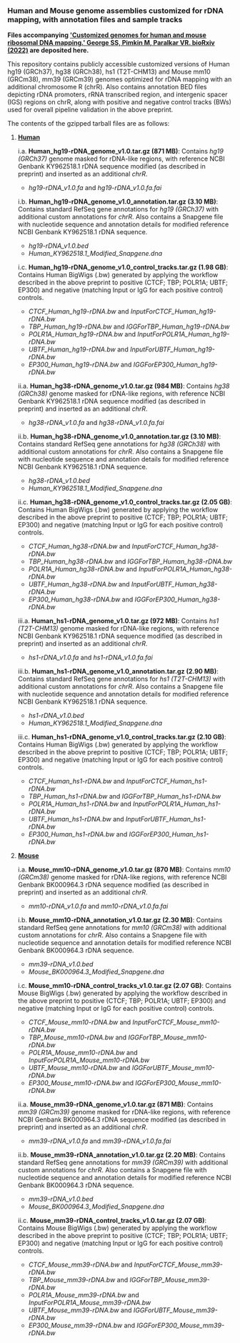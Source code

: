 ### Human and Mouse genome assemblies customized for rDNA mapping, with annotation files and sample tracks

**Files accompanying [<ins>'Customized genomes for human and mouse ribosomal DNA mapping.' George SS, Pimkin M, Paralkar VR. bioRxiv (2022)</ins>](https://www.biorxiv.org/content/10.1101/2022.11.10.514243v1) are deposited here.**

This repository contains publicly accessible customized versions of Human hg19 (GRCh37), hg38 (GRCh38), hs1 (T2T-CHM13) and Mouse mm10 (GRCm38), mm39 (GRCm39) genomes optimized for rDNA mapping with an additional chromosome R (chrR). Also contains annotation BED files depicting rDNA promoters, rRNA transcribed region, and intergenic spacer (IGS) regions on chrR, along with positive and negative control tracks (BWs) used for overall pipeline validation in the above preprint.


The contents of the gzipped tarball files are as follows:

1. <ins>**Human**</ins>
     
     i.a. **Human_hg19-rDNA_genome_v1.0.tar.gz (871 MB)**: Contains *hg19 (GRCh37)* genome masked for rDNA-like regions, with reference NCBI Genbank                   KY962518.1 rDNA sequence modified (as described in preprint) and inserted as an additional *chrR*.
     * *hg19-rDNA_v1.0.fa* and *hg19-rDNA_v1.0.fa.fai* 

     i.b. **Human_hg19-rDNA_genome_v1.0_annotation.tar.gz (3.10 MB)**: Contains standard RefSeq gene annotations for *hg19 (GRCh37)* with additional custom               annotations for *chrR*. Also contains a Snapgene file with nucleotide sequence and annotation details for modified reference NCBI Genbank                   KY962518.1 rDNA sequence. 
     * *hg19-rDNA_v1.0.bed*
     * *Human_KY962518.1_Modified_Snapgene.dna*
      
     i.c. **Human_hg19-rDNA_genome_v1.0_control_tracks.tar.gz (1.98 GB)**: Contains Human BigWigs (.bw) generated by applying the workflow described in the               above preprint to positive (CTCF; TBP; POLR1A; UBTF; EP300) and negative (matching Input or IgG for each positive control) controls.
     * *CTCF_Human_hg19-rDNA.bw* and *InputForCTCF_Human_hg19-rDNA.bw*
     * *TBP_Human_hg19-rDNA.bw* and *IGGForTBP_Human_hg19-rDNA.bw*
     * *POLR1A_Human_hg19-rDNA.bw* and *InputForPOLR1A_Human_hg19-rDNA.bw*
     * *UBTF_Human_hg19-rDNA.bw* and *InputForUBTF_Human_hg19-rDNA.bw*
     * *EP300_Human_hg19-rDNA.bw* and *IGGForEP300_Human_hg19-rDNA.bw*

     ii.a. **Human_hg38-rDNA_genome_v1.0.tar.gz (984 MB)**: Contains *hg38 (GRCh38)* genome masked for rDNA-like regions, with reference NCBI Genbank                  KY962518.1 rDNA sequence modified (as described in preprint) and inserted as an additional *chrR*.
     * *hg38-rDNA_v1.0.fa* and *hg38-rDNA_v1.0.fa.fai* 

     ii.b. **Human_hg38-rDNA_genome_v1.0_annotation.tar.gz (3.10 MB)**: Contains standard RefSeq gene annotations for *hg38 (GRCh38)* with additional custom                annotations for *chrR*. Also contains a Snapgene file with nucleotide sequence and annotation details for modified reference NCBI Genbank                  KY962518.1 rDNA sequence. 
     * *hg38-rDNA_v1.0.bed*
     * *Human_KY962518.1_Modified_Snapgene.dna*

     ii.c. **Human_hg38-rDNA_genome_v1.0_control_tracks.tar.gz (2.05 GB)**: Contains Human BigWigs (.bw) generated by applying the workflow described in              the above preprint to positive (CTCF; TBP; POLR1A; UBTF; EP300) and negative (matching Input or IgG for each positive control) controls.
     * *CTCF_Human_hg38-rDNA.bw* and *InputForCTCF_Human_hg38-rDNA.bw*
     * *TBP_Human_hg38-rDNA.bw* and *IGGForTBP_Human_hg38-rDNA.bw*
     * *POLR1A_Human_hg38-rDNA.bw* and *InputForPOLR1A_Human_hg38-rDNA.bw*
     * *UBTF_Human_hg38-rDNA.bw* and *InputForUBTF_Human_hg38-rDNA.bw*
     * *EP300_Human_hg38-rDNA.bw* and *IGGForEP300_Human_hg38-rDNA.bw*

     iii.a. **Human_hs1-rDNA_genome_v1.0.tar.gz (972 MB)**: Contains *hs1 (T2T-CHM13)* genome masked for rDNA-like regions, with reference NCBI Genbank                 KY962518.1 rDNA sequence modified (as described in preprint) and inserted as an additional *chrR*.
     * *hs1-rDNA_v1.0.fa* and *hs1-rDNA_v1.0.fa.fai* 

     iii.b. **Human_hs1-rDNA_genome_v1.0_annotation.tar.gz (2.90 MB)**: Contains standard RefSeq gene annotations for *hs1 (T2T-CHM13)* with additional custom               annotations for *chrR*. Also contains a Snapgene file with nucleotide sequence and annotation details for modified reference NCBI Genbank                   KY962518.1 rDNA sequence. 
     * *hs1-rDNA_v1.0.bed* 
     * *Human_KY962518.1_Modified_Snapgene.dna*
     
     iii.c. **Human_hs1-rDNA_genome_v1.0_control_tracks.tar.gz (2.10 GB)**: Contains Human BigWigs (.bw) generated by applying the workflow described in               the above preprint to positive (CTCF; TBP; POLR1A; UBTF; EP300) and negative (matching Input or IgG for each positive control) controls.
     * *CTCF_Human_hs1-rDNA.bw* and *InputForCTCF_Human_hs1-rDNA.bw*
     * *TBP_Human_hs1-rDNA.bw* and *IGGForTBP_Human_hs1-rDNA.bw*
     * *POLR1A_Human_hs1-rDNA.bw* and *InputForPOLR1A_Human_hs1-rDNA.bw*
     * *UBTF_Human_hs1-rDNA.bw* and *InputForUBTF_Human_hs1-rDNA.bw*
     * *EP300_Human_hs1-rDNA.bw* and *IGGForEP300_Human_hs1-rDNA.bw*

2. <ins>**Mouse**</ins>

     i.a. **Mouse_mm10-rDNA_genome_v1.0.tar.gz (870 MB)**: Contains *mm10 (GRCm38)* genome masked for rDNA-like regions, with reference NCBI Genbank                  BK000964.3 rDNA sequence modified (as described in preprint) and inserted as an additional *chrR*.
     * *mm10-rDNA_v1.0.fa* and *mm10-rDNA_v1.0.fa.fai* 

     i.b. **Mouse_mm10-rDNA_annotation_v1.0.tar.gz (2.30 MB)**: Contains standard RefSeq gene annotations for *mm10 (GRCm38)* with additional custom                     annotations for *chrR*. Also contains a Snapgene file with nucleotide sequence and annotation details for modified reference NCBI Genbank                   BK000964.3 rDNA sequence. 
     * *mm39-rDNA_v1.0.bed*
     * *Mouse_BK000964.3_Modified_Snapgene.dna*
     
     i.c. **Mouse_mm10-rDNA_control_tracks_v1.0.tar.gz (2.07 GB)**: Contains Mouse BigWigs (.bw) generated by applying the workflow described in the above            preprint to positive (CTCF; TBP; POLR1A; UBTF; EP300) and negative (matching Input or IgG for each positive control) controls.
     * *CTCF_Mouse_mm10-rDNA.bw* and *InputForCTCF_Mouse_mm10-rDNA.bw*
     * *TBP_Mouse_mm10-rDNA.bw* and *IGGForTBP_Mouse_mm10-rDNA.bw*
     * *POLR1A_Mouse_mm10-rDNA.bw* and *InputForPOLR1A_Mouse_mm10-rDNA.bw*
     * *UBTF_Mouse_mm10-rDNA.bw* and *IGGForUBTF_Mouse_mm10-rDNA.bw*
     * *EP300_Mouse_mm10-rDNA.bw* and *IGGForEP300_Mouse_mm10-rDNA.bw*

     ii.a. **Mouse_mm39-rDNA_genome_v1.0.tar.gz (871 MB)**: Contains *mm39 (GRCm39)* genome masked for rDNA-like regions, with reference NCBI Genbank                 BK000964.3 rDNA sequence modified (as described in preprint) and inserted as an additional *chrR*.
     * *mm39-rDNA_v1.0.fa* and *mm39-rDNA_v1.0.fa.fai* 

     ii.b. **Mouse_mm39-rDNA_annotation_v1.0.tar.gz (2.20 MB)**: Contains standard RefSeq gene annotations for *mm39 (GRCm39)* with additional custom                      annotations for *chrR*. Also contains a Snapgene file with nucleotide sequence and annotation details for modified reference NCBI Genbank                  BK000964.3 rDNA sequence. 
     * *mm39-rDNA_v1.0.bed*
     * *Mouse_BK000964.3_Modified_Snapgene.dna*

     ii.c. **Mouse_mm39-rDNA_control_tracks_v1.0.tar.gz (2.07 GB)**: Contains Mouse BigWigs (.bw) generated by applying the workflow described in the above            preprint to positive (CTCF; TBP; POLR1A; UBTF; EP300) and negative (matching Input or IgG for each positive control) controls.
     * *CTCF_Mouse_mm39-rDNA.bw* and *InputForCTCF_Mouse_mm39-rDNA.bw*
     * *TBP_Mouse_mm39-rDNA.bw* and *IGGForTBP_Mouse_mm39-rDNA.bw*
     * *POLR1A_Mouse_mm39-rDNA.bw* and *InputForPOLR1A_Mouse_mm39-rDNA.bw*
     * *UBTF_Mouse_mm39-rDNA.bw* and *IGGForUBTF_Mouse_mm39-rDNA.bw*
     * *EP300_Mouse_mm39-rDNA.bw* and *IGGForEP300_Mouse_mm39-rDNA.bw*

      


 



